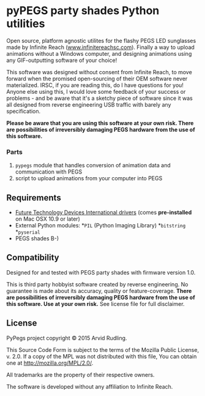 pyPEGS party shades Python utilities
====================================

Open source, platform agnostic utilites for the flashy PEGS LED sunglasses made by Infinite Reach (www.infinitereachsc.com). Finally a way to upload animations without a Windows computer, and designing animations using any GIF-outputting software of your choice!

This software was designed without consent from Infinite Reach, to move forward when the promised open-sourcing of their OEM software never materialized. IRSC, if you are reading this, do I have questions for you! Anyone else using this, I would love some feedback of your success or problems - and be aware that it's a sketchy piece of software since it was all designed from reverse engineering USB traffic with barely any specification.

__Please be aware that you are using this software at your own risk. There are possibilities of irreversibly damaging PEGS hardware from the use of this software.__

### Parts
1. `pypegs` module that handles conversion of animation data and communication with PEGS
1. script to upload animations from your computer into PEGS

Requirements
------------
* [Future Technology Devices International drivers](http://www.ftdichip.com/FTDrivers.htm) (comes __pre-installed__ on Mac OSX 10.9 or later)
* External Python modules:
  *`PIL` (Python Imaging Library)
  *`bitstring`
  *`pyserial`
* PEGS shades B-)

Compatibility
-------------
Designed for and tested with PEGS party shades with firmware version 1.0.

This is third party hobbyist software created by reverse engineering. No guarantee is made about its accuracy, quality or feature-coverage. __There are possibilities of irreversibly damaging PEGS hardware from the use of this software. Use at your own risk.__ See license file for full disclaimer.

License
-------
PyPegs project copyright © 2015 Arvid Rudling.

This Source Code Form is subject to the terms of the Mozilla Public License, v. 2.0. If a copy of the MPL was not distributed with this file, You can obtain one at http://mozilla.org/MPL/2.0/.

All trademarks are the property of their respective owners.

The software is developed without any affiliation to Infinite Reach.
